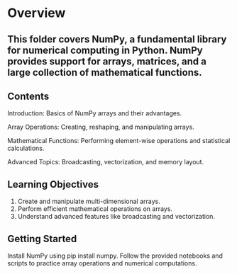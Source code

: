 # Overview
## This folder covers NumPy, a fundamental library for numerical computing in Python. NumPy provides support for arrays, matrices, and a large collection of mathematical functions.

## Contents
 
  Introduction: Basics of NumPy arrays and their advantages.  

  Array Operations: Creating, reshaping, and manipulating arrays.

  Mathematical Functions: Performing element-wise operations and statistical calculations.

  Advanced Topics: Broadcasting, vectorization, and memory layout.

## Learning Objectives

 1. Create and manipulate multi-dimensional arrays.
 2. Perform efficient mathematical operations on arrays.
 3. Understand advanced features like broadcasting and vectorization.


## Getting Started

Install NumPy using pip install numpy.
Follow the provided notebooks and scripts to practice array operations and numerical computations.
